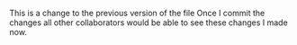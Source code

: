 This is a change to the 
previous version of the file 
Once I commit the changes
all other collaborators would be able 
to see these changes I made now.
